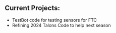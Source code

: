## Current Projects:
- TestBot code for testing sensors for FTC
- Refining 2024 Talons Code to help next season

